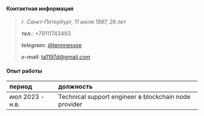 #### Контактная информация
> _г. Санкт-Петербург, 11 июля 1997, 26 лет_
> 
> **_тел._**: +79111743493
>
> **_telegram_**: [@tennnessse](https://t.me/tennnessse)
>
> **_e-mail_**: ta1197d@gmail.com

#### Опыт работы

| период        | должность          |
|:-------------|:------------------|
| июл 2023 - н.в.| Technical support engineer в blockchain node provider |

